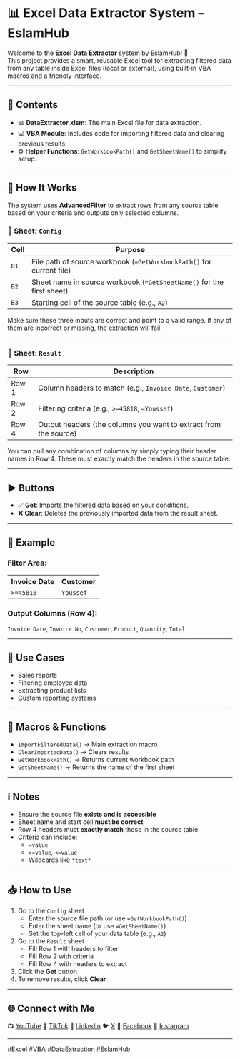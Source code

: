 # 📊 Excel Data Extractor System – EslamHub

Welcome to the **Excel Data Extractor** system by EslamHub! 🚀  
This project provides a smart, reusable Excel tool for extracting filtered data from any table inside Excel files (local or external), using built-in VBA macros and a friendly interface.

---

## 📁 Contents

- 📊 **DataExtractor.xlsm**: The main Excel file for data extraction.
- 💻 **VBA Module**: Includes code for importing filtered data and clearing previous results.
- ⚙️ **Helper Functions**: `GetWorkbookPath()` and `GetSheetName()` to simplify setup.

---

## 🧠 How It Works

The system uses **AdvancedFilter** to extract rows from any source table based on your criteria and outputs only selected columns.

### 🧾 Sheet: `Config`

| Cell | Purpose |
|------|---------|
| `B1` | File path of source workbook (`=GetWorkbookPath()` for current file) |
| `B2` | Sheet name in source workbook (`=GetSheetName()` for the first sheet) |
| `B3` | Starting cell of the source table (e.g., `A2`) |

Make sure these three inputs are correct and point to a valid range. If any of them are incorrect or missing, the extraction will fail.

---

### 📄 Sheet: `Result`

| Row | Description |
|-----|-------------|
| Row 1 | Column headers to match (e.g., `Invoice Date`, `Customer`) |
| Row 2 | Filtering criteria (e.g., `>=45818`, `=Youssef`) |
| Row 4 | Output headers (the columns you want to extract from the source) |

You can pull any combination of columns by simply typing their header names in Row 4. These must exactly match the headers in the source table.

---

## ▶️ Buttons

- ✅ **Get**: Imports the filtered data based on your conditions.
- ❌ **Clear**: Deletes the previously imported data from the result sheet.

---

## 📌 Example

### Filter Area:

| Invoice Date | Customer |
|--------------|----------|
| `>=45818`    | `Youssef` |

### Output Columns (Row 4):

`Invoice Date`, `Invoice No`, `Customer`, `Product`, `Quantity`, `Total`

---

## 🧩 Use Cases

- Sales reports  
- Filtering employee data  
- Extracting product lists  
- Custom reporting systems

---

## 🧪 Macros & Functions

- `ImportFilteredData()` → Main extraction macro
- `ClearImportedData()` → Clears results
- `GetWorkbookPath()` → Returns current workbook path
- `GetSheetName()` → Returns the name of the first sheet

---

## ℹ️ Notes

- Ensure the source file **exists and is accessible**
- Sheet name and start cell **must be correct**
- Row 4 headers must **exactly match** those in the source table
- Criteria can include:
  - `=value`
  - `>=value`, `<=value`
  - Wildcards like `*text*`

---

## 📥 How to Use

1. Go to the `Config` sheet
   - Enter the source file path (or use `=GetWorkbookPath()`)
   - Enter the sheet name (or use `=GetSheetName()`)
   - Set the top-left cell of your data table (e.g., `A2`)
2. Go to the `Result` sheet
   - Fill Row 1 with headers to filter
   - Fill Row 2 with criteria
   - Fill Row 4 with headers to extract
3. Click the **Get** button
4. To remove results, click **Clear**

---

## 🌐 Connect with Me

📺 [YouTube](https://www.youtube.com/@eslamhub)
📱 [TikTok](https://www.tiktok.com/@eslamhub)
💼 [LinkedIn](https://www.linkedin.com/in/eslamhub)
🐦 [X](https://x.com/eslamhub)
📘 [Facebook](https://www.facebook.com/eslamhub1)
📸 [Instagram](https://www.instagram.com/eslam.hub)

---

#Excel #VBA #DataExtraction #EslamHub
